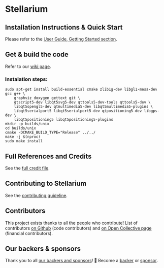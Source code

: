 # Stellarium

## Installation Instructions & Quick Start

Please refer to the [User Guide, Getting Started section](https://github.com/Stellarium/stellarium/releases/download/v0.19.1/stellarium_user_guide-0.19.1-1.pdf).

## Get & build the code

Refer to our [wiki page](https://github.com/Stellarium/stellarium/wiki).

### Instalation steps:
```
sudo apt-get install build-essential cmake zlib1g-dev libgl1-mesa-dev gcc g++ \
    graphviz doxygen gettext git \
    qtscript5-dev libqt5svg5-dev qttools5-dev-tools qttools5-dev \
    libqt5opengl5-dev qtmultimedia5-dev libqt5multimedia5-plugins \
    libqt5serialport5 libqt5serialport5-dev qtpositioning5-dev libgps-dev \
    libqt5positioning5 libqt5positioning5-plugins
mkdir -p builds/unix
cd builds/unix
cmake -DCMAKE_BUILD_TYPE="Release" ../../
make -j $(nproc)
sudo make install
```

## Full References and Credits

See the [full credit file](CREDITS.md).

## Contributing to Stellarium

See the [contributing guideline](https://github.com/Stellarium/stellarium/blob/master/CONTRIBUTING.md).

## Contributors

This project exists thanks to all the people who contribute! List of contributors [on Github](https://github.com/Stellarium/stellarium/graphs/contributors) (code contributors) and [on Open Collective page](https://opencollective.com/stellarium#contributors) (financial contributors).

## Our backers & sponsors

Thank you to all [our backers and sponsors](https://github.com/Stellarium/stellarium/blob/master/BACKERS.md)! 🙏 Become a [backer](https://opencollective.com/stellarium#backer) or [sponsor](https://opencollective.com/stellarium#sponsor).
